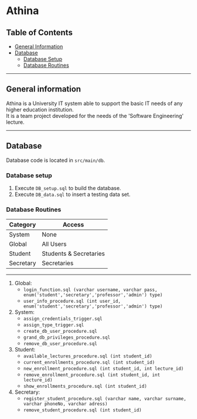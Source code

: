 # Athina

## Table of Contents
- [General Information](#general-information)  
- [Database](#database)  
    - [Database Setup](#database-setup)  
    - [Database Routines](#database-routines)  

---

## General information
Athina is a University IT system able to support the basic IT needs of any higher education institution.   
It is a team project developed for the needs of the 'Software Engineering' lecture.

---

## Database
Database code is located in `src/main/db`.

### Database setup
1. Execute `DB_setup.sql` to build the database.
2. Execute `DB_data.sql` to insert a testing data set.

### Database Routines
| Category | Access |
| --- | --- |
| System | None |
| Global | All Users |
| Student | Students & Secretaries |
| Secretary | Secretaries |

---

1. Global:  
    * `login_function.sql (varchar username, varchar pass, enum('student','secretary','professor','admin') type)`
    * `user_info_procedure.sql (int user_id, enum('student','secretary','professor','admin') type)`
2. System:  
    * `assign_credentials_trigger.sql`
    * `assign_type_trigger.sql`
    * `create_db_user_procedure.sql`
    * `grand_db_privileges_procedure.sql`
    * `remove_db_user_procedure.sql`
3. Student:  
    * `available_lectures_procedure.sql (int student_id)`
    * `current_enrollments_procedure.sql (int student_id)`
    * `new_enrollment_procedure.sql (int student_id, int lecture_id)`
    * `remove_enrollment_procedure.sql (int student_id, int lecture_id)`
    * `show_enrollments_procedure.sql (int student_id)`
4. Secretary:  
    * `register_student_procedure.sql (varchar name, varchar surname, varchar phoneNo, varchar adress)`
    * `remove_student_procedure.sql (int student_id)`
    
